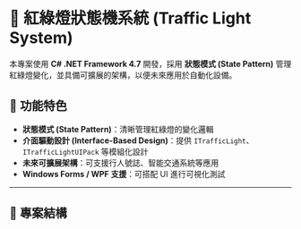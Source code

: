# 🚦 紅綠燈狀態機系統 (Traffic Light System)

本專案使用 **C# .NET Framework 4.7** 開發，採用 **狀態模式 (State Pattern)** 管理紅綠燈變化，並具備可擴展的架構，以便未來應用於自動化設備。

## 📌 功能特色
- **狀態模式 (State Pattern)**：清晰管理紅綠燈的變化邏輯  
- **介面驅動設計 (Interface-Based Design)**：提供 `ITrafficLight`、`ITrafficLightUIPack` 等模組化設計  
- **未來可擴展架構**：可支援行人號誌、智能交通系統等應用  
- **Windows Forms / WPF 支援**：可搭配 UI 進行可視化測試  

---

## 📂 專案結構
